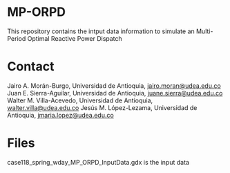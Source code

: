 # MP-ORPD
This repository contains the intput data information to simulate an Multi-Period Optimal Reactive Power Dispatch

# Contact 
Jairo A. Morán-Burgo, Universidad de Antioquia, jairo.moran@udea.edu.co
Juan E. Sierra-Aguilar, Universidad de Antioquia, juane.sierra@udea.edu.co
Walter M. Villa-Acevedo, Universidad de Antioquia, walter.villa@udea.edu.co
Jesús M. López-Lezama, Universidad de Antioquia, jmaria.lopez@udea.edu.co

# Files
case118_spring_wday_MP_ORPD_InputData.gdx is the input data
